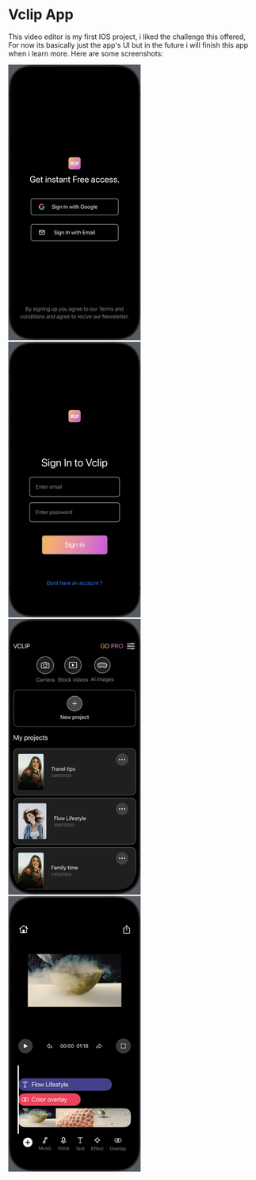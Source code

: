 # Vclip App
This video editor is my first IOS project, i liked the challenge this offered, For now its basically just the app's UI but in the future i will finish this app when i learn more.
Here are some screenshots:

![1](Vclip%20App/Screenshots/1.png)
![3](Vclip%20App/Screenshots/3.png)
![4](Vclip%20App/Screenshots/4.png)
![5](Vclip%20App/Screenshots/5.png)

